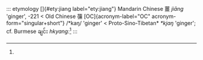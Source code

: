 ::: etymology
[]{#ety:jiang label="ety:jiang"} Mandarin Chinese 薑 *jiāng* 'ginger',
-221 \< Old Chinese 䕬 [OC]{acronym-label="OC"
acronym-form="singular+short"} /\*kaŋ/ 'ginger' \< Proto-Sino-Tibetan\*
*\*kjaŋ* 'ginger'; cf. Burmese ချင်း *hkyang:*[^1]
:::

[^1]:
